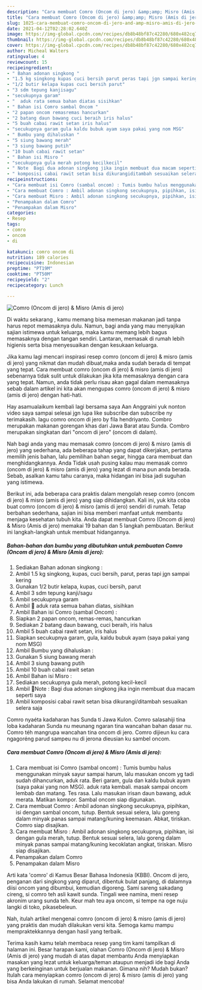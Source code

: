 ```yaml
---
description: "Cara membuat Comro (Oncom di jero) &amp;amp; Misro (Amis di jero) yang enak Untuk Jualan"
title: "Cara membuat Comro (Oncom di jero) &amp;amp; Misro (Amis di jero) yang enak Untuk Jualan"
slug: 1025-cara-membuat-comro-oncom-di-jero-and-amp-misro-amis-di-jero-yang-enak-untuk-jualan
date: 2021-04-12T02:28:02.640Z
image: https://img-global.cpcdn.com/recipes/db8b48bf87c42280/680x482cq70/comro-oncom-di-jero-misro-amis-di-jero-foto-resep-utama.jpg
thumbnail: https://img-global.cpcdn.com/recipes/db8b48bf87c42280/680x482cq70/comro-oncom-di-jero-misro-amis-di-jero-foto-resep-utama.jpg
cover: https://img-global.cpcdn.com/recipes/db8b48bf87c42280/680x482cq70/comro-oncom-di-jero-misro-amis-di-jero-foto-resep-utama.jpg
author: Micheal Walters
ratingvalue: 4
reviewcount: 15
recipeingredient:
- " Bahan adonan singkong "
- "1.5 kg singkong kupas cuci bersih parut peras tapi jgn sampai kering"
- "1/2 butir kelapa kupas cuci bersih parut"
- "3 sdm tepung kanjisagu"
- "secukupnya garam"
- "  aduk rata semua bahan diatas sisihkan"
- " Bahan isi Comro sambal Oncom "
- "2 papan oncom remasremas hancurkan"
- "2 batang daun bawang cuci beraih iris halus"
- "5 buah cabai rawit setan iris halus"
- "secukupnya garam gula kaldu bubuk ayam saya pakai yang nom MSG"
- " Bumbu yang dihaluskan "
- "5 siung bawang merah"
- "3 siung bawang putih"
- "10 buah cabai rawit setan"
- " Bahan isi Misro "
- "secukupnya gula merah potong kecilkecil"
- " Note  Bagi dua adonan singkong jika ingin membuat dua macam seperti saya"
- " komposisi cabai rawit setan bisa dikurangiditambah sesuaikan selera saja"
recipeinstructions:
- "Cara membuat isi Comro (sambal oncom) : Tumis bumbu halus menggunakan minyak sayur sampai harum, lalu masukan oncom yg tadi sudah dihancurkan, aduk rata. Beri garam, gula dan kaldu bubuk ayam (saya pakai yang non MSG). aduk rata kembali. masak sampai oncom lembab dan matang. Tes rasa. Lalu masukan irisan daun bawang, aduk merata. Matikan kompor. Sambal oncom siap digunakan."
- "Cara membuat Comro : Ambil adonan singkong secukupnya, pipihkan, isi dengan sambal oncom, tutup. Bentuk sesuai selera, lalu goreng dalam minyak panas sampai matang/kuning keemasan. Abkat, tiriskan. Comro siap disajikan."
- "Cara membuat Misro : Ambil adonan singkong secukupnya, pipihkan, isi dengan gula merah, tutup. Bentuk sesuai selera, lalu goreng dalam minyak panas sampai matang/kuning kecoklatan angkat, tiriskan. Misro siap disajikan."
- "Penampakan dalam Comro"
- "Penampakan dalam Misro"
categories:
- Resep
tags:
- comro
- oncom
- di

katakunci: comro oncom di 
nutrition: 189 calories
recipecuisine: Indonesian
preptime: "PT19M"
cooktime: "PT50M"
recipeyield: "2"
recipecategory: Lunch

---
```



![Comro (Oncom di jero) &amp; Misro (Amis di jero)](https://img-global.cpcdn.com/recipes/db8b48bf87c42280/680x482cq70/comro-oncom-di-jero-misro-amis-di-jero-foto-resep-utama.jpg)

Di waktu  sekarang , kamu memang bisa memesan makanan jadi tanpa harus repot memasaknya dulu. Namun, bagi anda yang mau menyajikan sajian istimewa untuk keluarga, maka kamu memang lebih bagus memasaknya dengan tangan sendiri. Lantaran, memasak di rumah lebih higienis serta bisa menyesuaikan dengan kesukaan keluarga.

Jika kamu lagi mencari inspirasi resep comro (oncom di jero) &amp; misro (amis di jero) yang nikmat dan mudah dibuat,maka anda sudah berada di tempat yang tepat. Cara membuat comro (oncom di jero) &amp; misro (amis di jero)  sebenarnya tidak sulit untuk dilakukan jika kita memasaknya dengan cara yang tepat. Namun, anda tidak perlu risau akan gagal dalam memasaknya 
sebab dalam artikel ini kita akan mengupas comro (oncom di jero) &amp; misro (amis di jero) dengan hati-hati.  

Hay asamualaikum kembali lagi bersama saya Aan Anggraini yuk nonton video saya sampai selesai jgn lupa like subscribe dan subscribe ny terimakasih. lagu comro oncom di jero by fila hendriyanto. Combro merupakan makanan gorengan khas dari Jawa Barat atau Sunda. Combro merupakan singkatan dari &#34;oncom di jero&#34; (oncom di dalam).

Nah bagi anda yang mau memasak comro (oncom di jero) &amp; misro (amis di jero) yang sederhana, ada beberapa tahap yang dapat dikerjakan, pertama memilih jenis bahan, lalu pemilihan bahan segar, hingga cara membuat dan menghidangkannya. Anda Tidak usah pusing kalau mau memasak comro (oncom di jero) &amp; misro (amis di jero) yang lezat di mana pun anda berada. Sebab, asalkan kamu  tahu caranya, maka hidangan ini bisa jadi suguhan yang istimewa.

Berikut ini, ada beberapa cara praktis  dalam mengolah resep comro (oncom di jero) &amp; misro (amis di jero) yang siap dihidangkan. Kali ini, yuk kita coba buat comro (oncom di jero) &amp; misro (amis di jero) sendiri di rumah. Tetap berbahan sederhana, sajian ini bisa memberi manfaat untuk membantu menjaga kesehatan tubuh kita. Anda dapat membuat Comro (Oncom di jero) &amp; Misro (Amis di jero) memakai 19 bahan dan 5 langkah pembuatan. Berikut ini langkah-langkah untuk membuat hidangannya.

<!--inarticleads1-->

##### Bahan-bahan dan bumbu yang dibutuhkan untuk pembuatan Comro (Oncom di jero) &amp; Misro (Amis di jero):

1. Sediakan  Bahan adonan singkong :
1. Ambil 1.5 kg singkong, kupas, cuci bersih, parut, peras tapi jgn sampai kering
1. Gunakan 1/2 butir kelapa, kupas, cuci bersih, parut
1. Ambil 3 sdm tepung kanji/sagu
1. Ambil secukupnya garam
1. Ambil  🍠 aduk rata semua bahan diatas, sisihkan
1. Ambil  Bahan isi Comro (sambal Oncom) :
1. Siapkan 2 papan oncom, remas-remas, hancurkan
1. Sediakan 2 batang daun bawang, cuci beraih, iris halus
1. Ambil 5 buah cabai rawit setan, iris halus
1. Siapkan secukupnya garam, gula, kaldu bubuk ayam (saya pakai yang nom MSG)
1. Ambil  Bumbu yang dihaluskan :
1. Gunakan 5 siung bawang merah
1. Ambil 3 siung bawang putih
1. Ambil 10 buah cabai rawit setan
1. Ambil  Bahan isi Misro :
1. Sediakan secukupnya gula merah, potong kecil-kecil
1. Ambil  🍠Note : Bagi dua adonan singkong jika ingin membuat dua macam seperti saya
1. Ambil  komposisi cabai rawit setan bisa dikurangi/ditambah sesuaikan selera saja


Comro nyaéta kadaharan has Sunda ti Jawa Kulon. Comro salasahiji tina loba kadaharan Sunda nu meunang ngaran tina wancahan bahan dasar nu. Comro téh mangrupa wancahan tina oncom di jero. Comro dijieun ku cara ngagoréng parud sampeu nu di jerona dieusian ku sambel oncom. 

<!--inarticleads2-->

##### Cara membuat Comro (Oncom di jero) &amp; Misro (Amis di jero):

1. Cara membuat isi Comro (sambal oncom) : Tumis bumbu halus menggunakan minyak sayur sampai harum, lalu masukan oncom yg tadi sudah dihancurkan, aduk rata. Beri garam, gula dan kaldu bubuk ayam (saya pakai yang non MSG). aduk rata kembali. masak sampai oncom lembab dan matang. Tes rasa. Lalu masukan irisan daun bawang, aduk merata. Matikan kompor. Sambal oncom siap digunakan.
1. Cara membuat Comro : Ambil adonan singkong secukupnya, pipihkan, isi dengan sambal oncom, tutup. Bentuk sesuai selera, lalu goreng dalam minyak panas sampai matang/kuning keemasan. Abkat, tiriskan. Comro siap disajikan.
1. Cara membuat Misro : Ambil adonan singkong secukupnya, pipihkan, isi dengan gula merah, tutup. Bentuk sesuai selera, lalu goreng dalam minyak panas sampai matang/kuning kecoklatan angkat, tiriskan. Misro siap disajikan.
1. Penampakan dalam Comro
1. Penampakan dalam Misro


Arti kata &#39;comro&#39; di Kamus Besar Bahasa Indonesia (KBBI). Oncom di jero, penganan dari singkong yang diparut, dibentuk bulat panjang, di dalamnya diisi oncom yang dibumbui, kemudian digoreng. Sami sareng sakadang cireng, si comro teh asli kawit sunda. Tingali wee namina, meni resep akronim urang sunda teh. Keur mah teu aya oncom, si tempe na oge nuju langki di toko, pikasebeleun. 

Nah, itulah artikel mengenai  comro (oncom di jero) &amp; misro (amis di jero)  yang praktis dan mudah dilakukan versi kita. Semoga kamu mampu mempraktekkannya dengan hasil yang terbaik. 

Terima kasih kamu telah membaca resep yang tim kami tampilkan di halaman ini. Besar harapan kami, olahan  Comro (Oncom di jero) &amp; Misro (Amis di jero) yang mudah di atas dapat membantu Anda menyiapkan masakan yang lezat untuk keluarga/teman ataupun menjadi ide bagi Anda yang berkeinginan untuk berjualan makanan. Gimana nih? Mudah bukan? Itulah cara menyiapkan comro (oncom di jero) &amp; misro (amis di jero) yang bisa Anda lakukan di rumah. Selamat mencoba!

